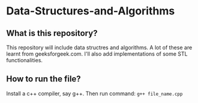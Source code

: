 # Data-Structures-and-Algorithms

## What is this repository?
This repository will include data structres and algorithms. A lot of these are learnt from geeksforgeek.com. I'll also add implementations of some STL functionalities.

## How to run the file?
Install a c++ compiler, say g++. Then run command: `g++ file_name.cpp`

